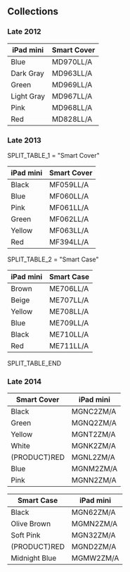## Collections

### Late 2012

| iPad mini  | Smart Cover |
| ---------- | ----------- |
| Blue       | MD970LL/A   |
| Dark Gray  | MD963LL/A   |
| Green      | MD969LL/A   |
| Light Gray | MD967LL/A   |
| Pink       | MD968LL/A   |
| Red        | MD828LL/A   |

### Late 2013

SPLIT_TABLE_1 = "Smart Cover"

| iPad mini | Smart Cover |
| --------- | ----------- |
| Black     | MF059LL/A   |
| Blue      | MF060LL/A   |
| Pink      | MF061LL/A   |
| Green     | MF062LL/A   |
| Yellow    | MF063LL/A   |
| Red       | MF394LL/A   |

SPLIT_TABLE_2 = "Smart Case"

| iPad mini | Smart Case |
| --------- | ---------- |
| Brown     | ME706LL/A  |
| Beige     | ME707LL/A  |
| Yellow    | ME708LL/A  |
| Blue      | ME709LL/A  |
| Black     | ME710LL/A  |
| Red       | ME711LL/A  |

SPLIT_TABLE_END

### Late 2014

| Smart Cover  | iPad mini |
| ------------ | --------- |
| Black        | MGNC2ZM/A |
| Green        | MGNQ2ZM/A |
| Yellow       | MGNT2ZM/A |
| White        | MGNK2ZM/A |
| (PRODUCT)RED | MGNL2ZM/A |
| Blue         | MGNM2ZM/A |
| Pink         | MGNN2ZM/A |

| Smart Case    | iPad mini |
| ------------- | --------- |
| Black         | MGN62ZM/A |
| Olive Brown   | MGMN2ZM/A |
| Soft Pink     | MGN32ZM/A |
| (PRODUCT)RED  | MGND2ZM/A |
| Midnight Blue | MGMW2ZM/A |
